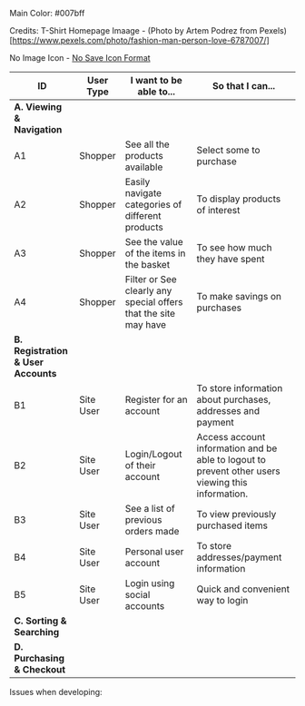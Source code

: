 Main Color: #007bff

Credits:
T-Shirt Homepage Imaage - (Photo by Artem Podrez from Pexels)[https://www.pexels.com/photo/fashion-man-person-love-6787007/]

No Image Icon - 
<a href="https://www.freeiconspng.com/img/23494">No Save Icon Format</a>

|ID|User Type|I want to be able to...|So that I can...|
|---|---|---|---|
|<strong>A. Viewing & Navigation</strong>|
|A1|Shopper | See all the products available| Select some to purchase   |
|A2|Shopper | Easily navigate categories of different products| To display products of interest|
|A3|Shopper | See the value of the items in the basket| To see how much they have spent|
|A4|Shopper | Filter or See clearly any special offers that the site may have| To make savings on purchases|
|<strong>B. Registration & User Accounts</strong>|
|B1|Site User| Register for an account|To store information about purchases, addresses and payment |
|B2|Site User| Login/Logout of their account| Access account information and be able to logout to prevent other users viewing this information.   |
|B3|Site User| See  a list of previous orders made|To view previously purchased items |
|B4|Site User| Personal user account| To store addresses/payment information|
|B5|Site User| Login using social accounts| Quick and convenient way to login|
|<strong>C. Sorting & Searching</strong>|
|<strong>D. Purchasing & Checkout</strong>|


Issues when developing: